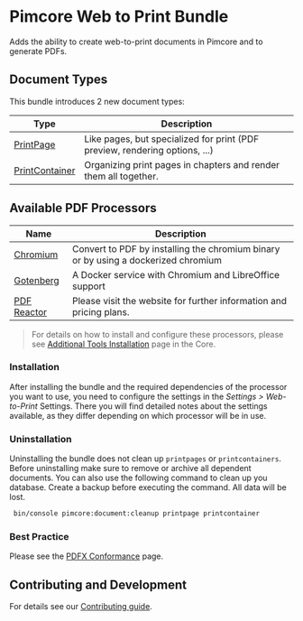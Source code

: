 # Pimcore Web to Print Bundle

Adds the ability to create web-to-print documents in Pimcore and to generate PDFs.

## Document Types
This bundle introduces 2 new document types:

| Type           | Description                                                                                                                                                 | 
|----------------|-------------------------------------------------------------------------------------------------------------------------------------------------------------|
| [PrintPage](./doc/01_Print_Documents.md)      | Like pages, but specialized for print (PDF preview, rendering options, ...)                                                                                 | 
| [PrintContainer](./doc/01_Print_Documents.md) | Organizing print pages in chapters and render them all together.                                                                                            | 

## Available PDF Processors

| Name           | Description                                                                                                                                                 | 
|----------------|-------------------------------------------------------------------------------------------------------------------------------------------------------------|
| [Chromium](https://github.com/pimcore/pimcore/blob/11.x/doc/23_Installation_and_Upgrade/03_System_Setup_and_Hosting/06_Additional_Tools_Installation.md#chromium-chrome-headless)      | Convert to PDF by installing the chromium binary or by using a dockerized chromium                                                                               | 
| [Gotenberg](https://github.com/pimcore/pimcore/blob/11.x/doc/23_Installation_and_Upgrade/03_System_Setup_and_Hosting/06_Additional_Tools_Installation.md#gotenberg) | A Docker service with Chromium and LibreOffice support   | 
| [PDF Reactor](https://www.pdfreactor.com/) | Please visit the website for further information and pricing plans.                                                                                          | 

 > For details on how to install and configure these processors, please see [Additional Tools Installation](https://github.com/pimcore/pimcore/blob/11.x/doc/23_Installation_and_Upgrade/03_System_Setup_and_Hosting/06_Additional_Tools_Installation.md) page in the Core.

### Installation
After installing the bundle and the required dependencies of the processor you want to use, you need to configure the settings in the *Settings >  Web-to-Print* Settings. 
There you will find detailed notes about the settings available, as they differ depending on which processor will be in use.

### Uninstallation
Uninstalling the bundle does not clean up `printpages` or `printcontainers`. Before uninstalling make sure to remove or archive all dependent documents.
You can also use the following command to clean up you database. Create a backup before executing the command. All data will be lost.

```bash
 bin/console pimcore:document:cleanup printpage printcontainer
```

### Best Practice

Please see the [PDFX Conformance](./doc/90_Web2Print_Extending_Config_for_PDFX_conformance.md) page.

## Contributing and Development

For details see our [Contributing guide](./CONTRIBUTING.md).